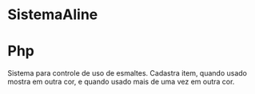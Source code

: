 # SistemaAline
# Php
Sistema para controle de uso de esmaltes.
Cadastra item, quando usado mostra em outra cor, e quando usado mais de uma vez em outra cor.
